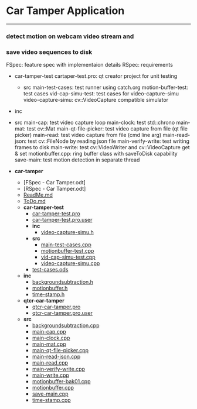 # Car Tamper Application
-----------------------

### detect motion on webcam video stream and
### save video sequences to disk
FSpec: feature spec with implementaion details
RSpec: requirements
- car-tamper-test
   cartaper-test.pro: qt creator project for unit testing
   - src
      main-test-cases:		test runner using catch.org
      motion-buffer-test: 	test cases
	  vid-cap-simu-test: 	test cases for video-capture-simu
      video-capture-simu: 	cv::VideoCapture compatible simulator
- inc
- src
  	main-cap:				test video capture loop
	main-clock:				test std::chrono
	main-mat:				test cv::Mat
	main-qt-file-picker:	test video capture from file (qt file picker)
	main-read: 				test video capture from file (cmd line arg)
	main-read-json:			test cv::FileNode by reading json file
	main-verify-write:		test writing frames to disk
	main-write: 			test cv::VideoWriter and cv::VideoCapture get & set
	motionbuffer.cpp:		ring buffer class with saveToDisk capability
	save-main: 				test motion detection in separate thread

- __car\-tamper__
   - [FSpec \- Car Tamper.odt]
   - [RSpec \- Car Tamper.odt]
   - [ReadMe.md](ReadMe.md)
   - [ToDo.md](ToDo.md)
   - __car\-tamper\-test__
     - [car\-tamper\-test.pro](car-tamper-test/car-tamper-test.pro)
     - [car\-tamper\-test.pro.user](car-tamper-test/car-tamper-test.pro.user)
     - __inc__
       - [video\-capture\-simu.h](car-tamper-test/inc/video-capture-simu.h)
     - __src__
       - [main\-test\-cases.cpp](car-tamper-test/src/main-test-cases.cpp)
       - [motionbuffer\-test.cpp](car-tamper-test/src/motionbuffer-test.cpp)
       - [vid\-cap\-simu\-test.cpp](car-tamper-test/src/vid-cap-simu-test.cpp)
       - [video\-capture\-simu.cpp](car-tamper-test/src/video-capture-simu.cpp)
     - [test\-cases.ods](car-tamper-test/test-cases.ods)
   - __inc__
     - [backgroundsubtraction.h](inc/backgroundsubtraction.h)
     - [motionbuffer.h](inc/motionbuffer.h)
     - [time\-stamp.h](inc/time-stamp.h)
   - __qtcr\-car\-tamper__
     - [qtcr\-car\-tamper.pro](qtcr-car-tamper/qtcr-car-tamper.pro)
     - [qtcr\-car\-tamper.pro.user](qtcr-car-tamper/qtcr-car-tamper.pro.user)
   - __src__
     - [backgroundsubtraction.cpp](src/backgroundsubtraction.cpp)
     - [main\-cap.cpp](src/main-cap.cpp)
     - [main\-clock.cpp](src/main-clock.cpp)
     - [main\-mat.cpp](src/main-mat.cpp)
     - [main\-qt\-file\-picker.cpp](src/main-qt-file-picker.cpp)
     - [main\-read\-json.cpp](src/main-read-json.cpp)
     - [main\-read.cpp](src/main-read.cpp)
     - [main\-verify\-write.cpp](src/main-verify-write.cpp)
     - [main\-write.cpp](src/main-write.cpp)
     - [motionbuffer\-bak01.cpp](src/motionbuffer-bak01.cpp)
     - [motionbuffer.cpp](src/motionbuffer.cpp)
     - [save\-main.cpp](src/save-main.cpp)
     - [time\-stamp.cpp](src/time-stamp.cpp)


